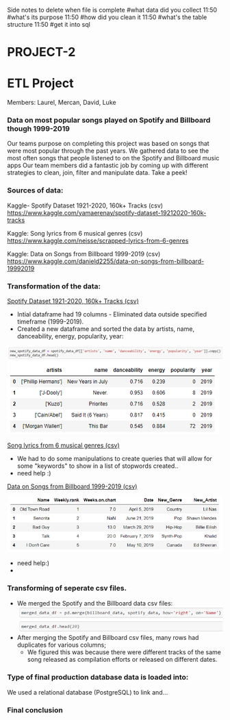 Side notes to delete when file is complete 
#what data did you collect
11:50
#what's its purpose
11:50
#how did you clean it
11:50
#what's the table structure
11:50
#get it into sql




# PROJECT-2
# ETL Project 

Members: Laurel, Mercan, David, Luke

###  Data on most popular songs played on Spotify and Billboard though 1999-2019

Our teams purpose on completing this project was based on songs that were most popular through the past years. We gathered data to see the most often songs that people listened to on the Spotify and Billboard music apps  Our team members did a fantastic job by coming up with different strategies to clean, join, filter and manipulate data. Take a peek!



### Sources of data:

Kaggle-  Spotify Dataset 1921-2020, 160k+ Tracks (csv)
https://www.kaggle.com/yamaerenay/spotify-dataset-19212020-160k-tracks 

Kaggle:  Song lyrics from 6 musical genres (csv)
https://www.kaggle.com/neisse/scrapped-lyrics-from-6-genres

Kaggle:  Data on Songs from Billboard 1999-2019 (csv)
https://www.kaggle.com/danield2255/data-on-songs-from-billboard-19992019



### Transformation of the data: 

 <ins> Spotify Dataset 1921-2020, 160k+ Tracks (csv) </ins> 
* Intial dataframe had 19 columns - Eliminated data outside specified timeframe (1999-2019).
* Created a new dataframe and sorted the data by artists, name, danceability, energy, popularity, year:

![name-of-you-image](https://github.com/aslan1301/PROJECT-2/blob/main/Images/Spotify2.PNG?raw=true)
![Images/Spotify.PNG](Images/Spotify.PNG)

<ins> Song lyrics from 6 musical genres (csv) </ins> 
* We had to do some manipulations to create queries that will allow for some "keywords" to show in a list of stopwords created..
* need help :)

<ins> Data on Songs from Billboard 1999-2019 (csv)</ins>


![name-of-you-image](https://github.com/aslan1301/PROJECT-2/blob/main/Images/weekly%20rank.PNG?raw=true)
*  need help:)
* 



### Transforming of seperate csv files.

* We merged the Spotify and the Billboard data csv files:
![name-of-you-image](https://github.com/aslan1301/PROJECT-2/blob/main/Images/merged.PNG?raw=true)
* After merging the Spotify and Billboard csv files, many rows had duplicates for various columns; 
	* We figured this was because there were different tracks of the same song released as compilation efforts or released on different dates.





### Type of final production database data is loaded into:

We used a relational database (PostgreSQL) to link and...



### Final conclusion 


